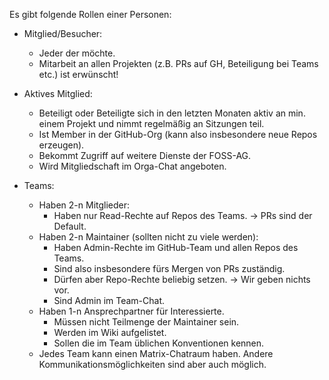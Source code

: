 Es gibt folgende Rollen einer Personen:
- Mitglied/Besucher:
    - Jeder der möchte.
    - Mitarbeit an allen Projekten (z.B. PRs auf GH, Beteiligung bei Teams etc.) ist erwünscht!
- Aktives Mitglied:
    - Beteiligt oder Beteiligte sich in den letzten Monaten aktiv an min. einem Projekt und nimmt regelmäßig an Sitzungen teil.
    - Ist Member in der GitHub-Org (kann also insbesondere neue Repos erzeugen).
    - Bekommt Zugriff auf weitere Dienste der FOSS-AG.
    - Wird Mitgliedschaft im Orga-Chat angeboten.

- Teams:
  - Haben 2-n Mitglieder:
    - Haben nur Read-Rechte auf Repos des Teams. -> PRs sind der Default.
  - Haben 2-n Maintainer (sollten nicht zu viele werden):
    - Haben Admin-Rechte im GitHub-Team und allen Repos des Teams.
    - Sind also insbesondere fürs Mergen von PRs zuständig.
    - Dürfen aber Repo-Rechte beliebig setzen. -> Wir geben nichts vor.
    - Sind Admin im Team-Chat.
  - Haben 1-n Ansprechpartner für Interessierte.
    - Müssen nicht Teilmenge der Maintainer sein.
    - Werden im Wiki aufgelistet.
    - Sollen die im Team üblichen Konventionen kennen.
  - Jedes Team kann einen Matrix-Chatraum haben. Andere Kommunikationsmöglichkeiten sind aber auch möglich.
